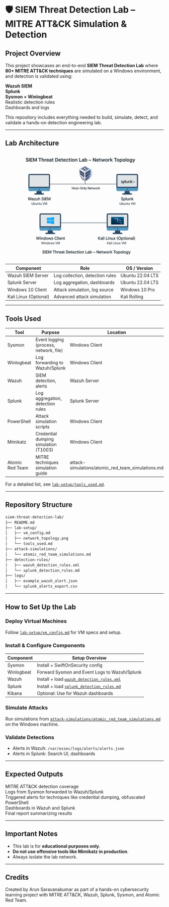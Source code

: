 # 🛡️ SIEM Threat Detection Lab – MITRE ATT&CK Simulation & Detection

## Project Overview

This project showcases an end-to-end **SIEM Threat Detection Lab** where **80+ MITRE ATT&CK techniques** are simulated on a Windows environment, and detection is validated using:

**Wazuh SIEM**  
**Splunk**  
**Sysmon + Winlogbeat**  
Realistic detection rules  
Dashboards and logs  

This repository includes everything needed to build, simulate, detect, and validate a hands-on detection engineering lab.

---

## Lab Architecture

![Network Topology](lab-setup/network_topology.png)

| Component          | Role                              | OS / Version         |
|--------------------|-----------------------------------|----------------------|
| Wazuh SIEM Server  | Log collection, detection rules    | Ubuntu 22.04 LTS     |
| Splunk Server      | Log aggregation, dashboards        | Ubuntu 22.04 LTS     |
| Windows 10 Client  | Attack simulation, log source      | Windows 10 Pro       |
| Kali Linux (Optional) | Advanced attack simulation     | Kali Rolling         |

---

## Tools Used

| Tool            | Purpose                              | Location           |
|-----------------|---------------------------------------|--------------------|
| Sysmon          | Event logging (process, network, file) | Windows Client     |
| Winlogbeat      | Log forwarding to Wazuh/Splunk        | Windows Client     |
| Wazuh           | SIEM detection, alerts                | Wazuh Server       |
| Splunk          | Log aggregation, detection rules      | Splunk Server      |
| PowerShell      | Attack simulation scripts             | Windows Client     |
| Mimikatz        | Credential dumping simulation (T1003) | Windows Client     |
| Atomic Red Team | MITRE techniques simulation guide     | attack-simulations/atomic_red_team_simulations.md |

For a detailed list, see [`lab-setup/tools_used.md`](lab-setup/tools_used.md).

---

## Repository Structure

```bash
siem-threat-detection-lab/
├── README.md
├── lab-setup/
│   ├── vm_config.md
│   ├── network_topology.png
│   └── tools_used.md
├── attack-simulations/
│   └── atomic_red_team_simulations.md
├── detection-rules/
│   ├── wazuh_detection_rules.xml
│   └── splunk_detection_rules.md
├── logs/
│   ├── example_wazuh_alert.json
│   └── splunk_alerts_export.csv
```
---

## How to Set Up the Lab

### Deploy Virtual Machines

Follow [`lab-setup/vm_config.md`](lab-setup/vm_config.md) for VM specs and setup.

### Install & Configure Components

| Component    | Setup Overview                                |
|--------------|-------------------------------------------------|
| Sysmon       | Install + SwiftOnSecurity config               |
| Winlogbeat   | Forward Sysmon and Event Logs to Wazuh/Splunk   |
| Wazuh        | Install + load [`wazuh_detection_rules.xml`](detection-rules/wazuh_detection_rules.xml) |
| Splunk       | Install + load [`splunk_detection_rules.md`](detection-rules/splunk_detection_rules.md) |
| Kibana       | Optional: Use for Wazuh dashboards              |

### Simulate Attacks

Run simulations from [`attack-simulations/atomic_red_team_simulations.md`](attack-simulations/atomic_red_team_simulations.md) on the Windows machine.

### Validate Detections

- Alerts in Wazuh: `/var/ossec/logs/alerts/alerts.json`
- Alerts in Splunk: Search UI, dashboards

---

## Expected Outputs

MITRE ATT&CK detection coverage  
Logs from Sysmon forwarded to Wazuh/Splunk  
Triggered alerts for techniques like credential dumping, obfuscated PowerShell  
Dashboards in Wazuh and Splunk  
Final report summarizing results

---

## Important Notes

- This lab is for **educational purposes only**.
- **Do not use offensive tools like Mimikatz in production**.
- Always isolate the lab network.

---

## Credits

Created by Arun Saravanakumar as part of a hands-on cybersecurity learning project with MITRE ATT&CK, Wazuh, Splunk, Sysmon, and Atomic Red Team.



